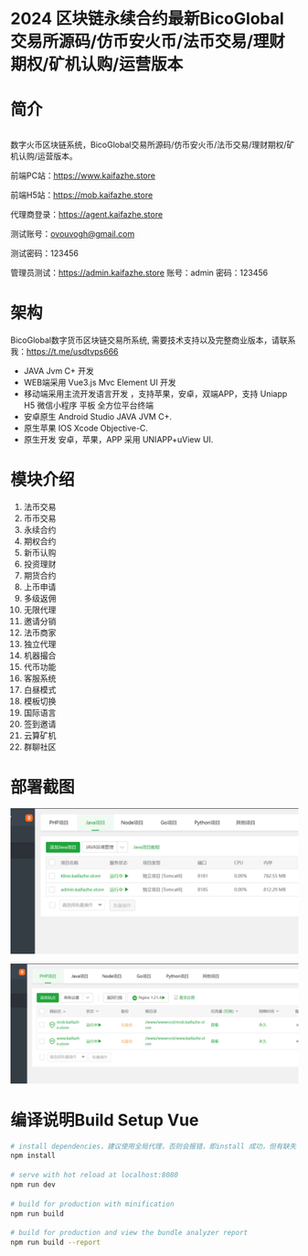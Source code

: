 # 2024 区块链永续合约最新BicoGlobal交易所源码/仿币安火币/法币交易/理财期权/矿机认购/运营版本
# 简介

```

```

数字火币区块链系统，BicoGlobal交易所源码/仿币安火币/法币交易/理财期权/矿机认购/运营版本。

前端PC站：https://www.kaifazhe.store

前端H5站：https://mob.kaifazhe.store

代理商登录：https://agent.kaifazhe.store

测试账号：ovouvogh@gmail.com

测试密码：123456

管理员测试：https://admin.kaifazhe.store
账号：admin
密码：123456

# 架构

BicoGlobal数字货币区块链交易所系统, 需要技术支持以及完整商业版本，请联系我：https://t.me/usdtvps666
- JAVA Jvm C+ 开发
- WEB端采用 Vue3.js Mvc Element UI 开发
- 移动端采用主流开发语言开发 ，支持苹果，安卓，双端APP，支持 Uniapp H5 微信小程序 平板 全方位平台终端
- 安卓原生 Android Studio JAVA JVM C+.
- 原生苹果 IOS Xcode Objective-C.
- 原生开发 安卓，苹果，APP 采用 UNIAPP+uView UI.



# 模块介绍

1. 法币交易
2. 币币交易
3. 永续合约
4. 期权合约
5. 新币认购
6. 投资理财
7. 期货合约
8. 上币申请
9. 多级返佣
10. 无限代理
11. 邀请分销
12. 法币商家
13. 独立代理
14. 机器撮合
15. 代币功能
16. 客服系统
17. 白昼模式
18. 模板切换
19. 国际语言
20. 签到邀请
21. 云算矿机
22. 群聊社区

# 部署截图

![宝塔java 环境部署](/.image/baota1.png)

![宝塔java 环境部署](/.image/baota2.png)

# 编译说明Build Setup Vue



``` bash
# install dependencies，建议使用全局代理，否则会报错，即install 成功，但有缺失
npm install

# serve with hot reload at localhost:8080
npm run dev

# build for production with minification
npm run build

# build for production and view the bundle analyzer report
npm run build --report
```

